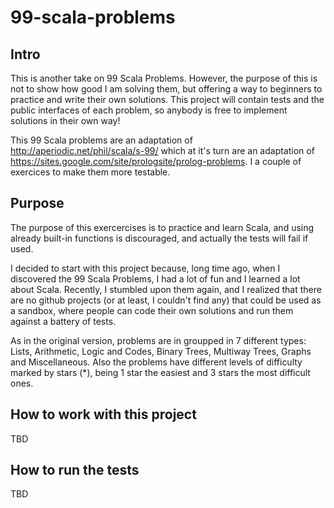 # 99-scala-problems
## Intro
This is another take on 99 Scala Problems. However, the purpose of this is not to show how good I am solving them, but offering a way to beginners to practice and write their own solutions. This project will contain tests and the public interfaces of each problem, so anybody is free to implement solutions in their own way!

This 99 Scala problems are an adaptation of http://aperiodic.net/phil/scala/s-99/ which at it's turn are an adaptation of https://sites.google.com/site/prologsite/prolog-problems. I a couple of exercices to make them more testable.

## Purpose
The purpose of this exercercises is to practice and learn Scala, and using already built-in functions is discouraged, and actually the tests will fail if used.

I decided to start with this project because, long time ago, when I discovered the 99 Scala Problems, I had a lot of fun and I learned a lot about Scala. Recently, I stumbled upon them again, and I realized that there are no github projects (or at least, I couldn't find any) that could be used as a sandbox, where people can code their own solutions and run them against a battery of tests.

As in the original version, problems are in groupped in 7 different types: Lists, Arithmetic, Logic and Codes, Binary Trees, Multiway Trees, Graphs and Miscellaneous. Also the problems have different levels of difficulty marked by stars (*), being 1 star the easiest and 3 stars the most difficult ones.

## How to work with this project
TBD

## How to run the tests
TBD
